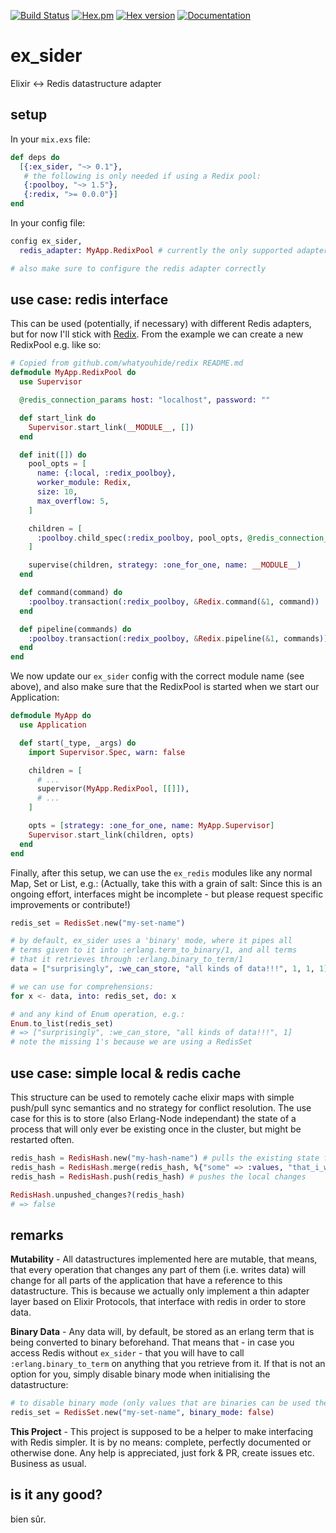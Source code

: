 [![Build Status](https://travis-ci.org/ephe-meral/ex_sider.svg?branch=master)](https://travis-ci.org/ephe-meral/ex_sider)
[![Hex.pm](https://img.shields.io/hexpm/l/ex_sider.svg "WTFPL Licensed")](https://github.com/ephe-meral/ex_sider/blob/master/LICENSE)
[![Hex version](https://img.shields.io/hexpm/v/ex_sider.svg "Hex version")](https://hex.pm/packages/ex_sider)
[![Documentation](https://img.shields.io/badge/docs-hexpm-blue.svg)](http://hexdocs.pm/ex_sider/)


# ex_sider

Elixir &lt;-> Redis datastructure adapter

## setup

In your `mix.exs` file:

```elixir
def deps do
  [{:ex_sider, "~> 0.1"},
   # the following is only needed if using a Redix pool:
   {:poolboy, "~> 1.5"},
   {:redix, ">= 0.0.0"}]
end
```

In your config file:

```elixir
config ex_sider,
  redis_adapter: MyApp.RedixPool # currently the only supported adapter, see below

# also make sure to configure the redis adapter correctly
```

## use case: redis interface

This can be used (potentially, if necessary) with different Redis adapters, but for
now I'll stick with [Redix](https://github.com/whatyouhide/redix). From the example
we can create a new RedixPool e.g. like so:

```elixir
# Copied from github.com/whatyouhide/redix README.md
defmodule MyApp.RedixPool do
  use Supervisor

  @redis_connection_params host: "localhost", password: ""

  def start_link do
    Supervisor.start_link(__MODULE__, [])
  end

  def init([]) do
    pool_opts = [
      name: {:local, :redix_poolboy},
      worker_module: Redix,
      size: 10,
      max_overflow: 5,
    ]

    children = [
      :poolboy.child_spec(:redix_poolboy, pool_opts, @redis_connection_params)
    ]

    supervise(children, strategy: :one_for_one, name: __MODULE__)
  end

  def command(command) do
    :poolboy.transaction(:redix_poolboy, &Redix.command(&1, command))
  end

  def pipeline(commands) do
    :poolboy.transaction(:redix_poolboy, &Redix.pipeline(&1, commands))
  end
end
```

We now update our `ex_sider` config with the correct module name (see above), and also make sure that the RedixPool is started when we start our Application:

```elixir
defmodule MyApp do
  use Application

  def start(_type, _args) do
    import Supervisor.Spec, warn: false

    children = [
      # ...
      supervisor(MyApp.RedixPool, [[]]),
      # ...
    ]

    opts = [strategy: :one_for_one, name: MyApp.Supervisor]
    Supervisor.start_link(children, opts)
  end
end
```

Finally, after this setup, we can use the `ex_redis` modules like any normal Map, Set or List, e.g.:
(Actually, take this with a grain of salt: Since this is an ongoing effort, interfaces might be incomplete - but please request specific improvements or contribute!)

```elixir
redis_set = RedisSet.new("my-set-name")

# by default, ex_sider uses a 'binary' mode, where it pipes all
# terms given to it into :erlang.term_to_binary/1, and all terms
# that it retrieves through :erlang.binary_to_term/1
data = ["surprisingly", :we_can_store, "all kinds of data!!!", 1, 1, 1]

# we can use for comprehensions:
for x <- data, into: redis_set, do: x

# and any kind of Enum operation, e.g.:
Enum.to_list(redis_set)
# => ["surprisingly", :we_can_store, "all kinds of data!!!", 1]
# note the missing 1's because we are using a RedisSet
```

## use case: simple local & redis cache

This structure can be used to remotely cache elixir maps with simple push/pull sync semantics and no strategy for conflict resolution. The use case for this is to store (also Erlang-Node independant) the state of a process that will only ever be existing once in the cluster, but might be restarted often.

```elixir
redis_hash = RedisHash.new("my-hash-name") # pulls the existing state from the repo automatically if any
redis_hash = RedisHash.merge(redis_hash, %{"some" => :values, "that_i_want" => "to store"}) # does a local caching
redis_hash = RedisHash.push(redis_hash) # pushes the local changes

RedisHash.unpushed_changes?(redis_hash)
# => false
```

## remarks

**Mutability** - All datastructures implemented here are mutable, that means, that every operation that changes any part of them (i.e. writes data) will change for all parts of the application that have a reference to this datastructure. This is because we actually only implement a thin adapter layer based on Elixir Protocols, that interface with redis in order to store data.

**Binary Data** - Any data will, by default, be stored as an erlang term that is being converted to binary beforehand. That means that - in case you access Redis without `ex_sider` - that you will have to call `:erlang.binary_to_term` on anything that you retrieve from it. If that is not an option for you, simply disable binary mode when initialising the datastructure:

```elixir
# to disable binary mode (only values that are binaries can be used then, like e.g. elixir strings)
redis_set = RedisSet.new("my-set-name", binary_mode: false)
```

**This Project** - This project is supposed to be a helper to make interfacing with Redis simpler. It is by no means: complete, perfectly documented or otherwise done. Any help is appreciated, just fork & PR, create issues etc. Business as usual.

## is it any good?

bien sûr.

